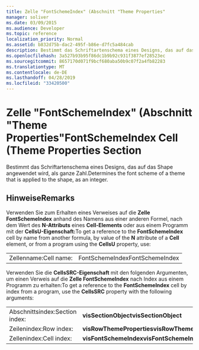 ```yaml
---
title: Zelle "FontSchemeIndex" (Abschnitt "Theme Properties"
manager: soliver
ms.date: 03/09/2015
ms.audience: Developer
ms.topic: reference
localization_priority: Normal
ms.assetid: b832d75b-dac2-495f-b86e-d7fc5a484cab
description: Bestimmt das Schriftartenschema eines Designs, das auf das Shape angewendet wird, als ganze Zahl.
ms.openlocfilehash: 3a527b93b95f86dc1b9b92c931f3877ef28523ec
ms.sourcegitcommit: 8657170d071f9bcf680aba50b9c07f2a4fb82283
ms.translationtype: MT
ms.contentlocale: de-DE
ms.lasthandoff: 04/28/2019
ms.locfileid: "33420500"
---
```

# <a name="fontschemeindex-cell-theme-properties-section"></a><span data-ttu-id="93602-103">Zelle "FontSchemeIndex" (Abschnitt "Theme Properties"</span><span class="sxs-lookup"><span data-stu-id="93602-103">FontSchemeIndex Cell (Theme Properties Section</span></span>

<span data-ttu-id="93602-104">Bestimmt das Schriftartenschema eines Designs, das auf das Shape angewendet wird, als ganze Zahl.</span><span class="sxs-lookup"><span data-stu-id="93602-104">Determines the font scheme of a theme that is applied to the shape, as an integer.</span></span> 
  
## <a name="remarks"></a><span data-ttu-id="93602-105">Hinweise</span><span class="sxs-lookup"><span data-stu-id="93602-105">Remarks</span></span>

<span data-ttu-id="93602-106">Verwenden Sie zum Erhalten eines Verweises auf die **Zelle FontSchemeIndex** anhand des Namens aus einer anderen Formel, nach dem Wert des **N-Attributs** eines **Cell-Elements** oder aus einem Programm mit der **CellsU-Eigenschaft:**</span><span class="sxs-lookup"><span data-stu-id="93602-106">To get a reference to the **FontSchemeIndex** cell by name from another formula, by value of the **N** attribute of a **Cell** element, or from a program using the **CellsU** property, use:</span></span> 
  
|||
|:-----|:-----|
| <span data-ttu-id="93602-107">Zellenname:</span><span class="sxs-lookup"><span data-stu-id="93602-107">Cell name:</span></span>  <br/> | <span data-ttu-id="93602-108">FontSchemeIndex</span><span class="sxs-lookup"><span data-stu-id="93602-108">FontSchemeIndex</span></span>  <br/> |
   
<span data-ttu-id="93602-109">Verwenden Sie die **CellsSRC-Eigenschaft** mit den folgenden Argumenten, um einen Verweis auf die **Zelle FontSchemeIndex** nach Index aus einem Programm zu erhalten:</span><span class="sxs-lookup"><span data-stu-id="93602-109">To get a reference to the **FontSchemeIndex** cell by index from a program, use the **CellsSRC** property with the following arguments:</span></span> 
  
|||
|:-----|:-----|
| <span data-ttu-id="93602-110">Abschnittsindex:</span><span class="sxs-lookup"><span data-stu-id="93602-110">Section index:</span></span>  <br/> |<span data-ttu-id="93602-111">**visSectionObject**</span><span class="sxs-lookup"><span data-stu-id="93602-111">**visSectionObject**</span></span> <br/> |
| <span data-ttu-id="93602-112">Zeilenindex:</span><span class="sxs-lookup"><span data-stu-id="93602-112">Row index:</span></span>  <br/> |<span data-ttu-id="93602-113">**visRowThemeProperties**</span><span class="sxs-lookup"><span data-stu-id="93602-113">**visRowThemeProperties**</span></span> <br/> |
| <span data-ttu-id="93602-114">Zellenindex:</span><span class="sxs-lookup"><span data-stu-id="93602-114">Cell index:</span></span>  <br/> |<span data-ttu-id="93602-115">**visFontSchemeIndex**</span><span class="sxs-lookup"><span data-stu-id="93602-115">**visFontSchemeIndex**</span></span> <br/> |
   

